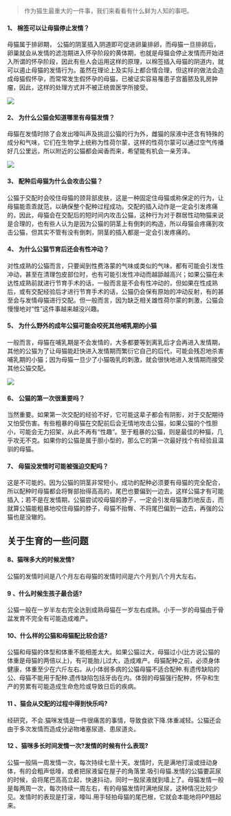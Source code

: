 > 作为猫生最重大的一件事，我们来看看有什么鲜为人知的事吧。



#### 1、 棉签可以让母猫停止发情？ 



母猫属于排卵期， 公猫的阴茎插入阴道即可促进卵巢排卵，而母猫一旦排卵后，卵巢就会从发情的滤泡期进入怀孕阶段的黄体期，也就是母猫会停止发情而开始进入所谓的怀孕阶段，因此有些人会运用这样的原理，以棉签插入母猫的阴道内，就可以遏止母猫的发情行为。虽然在理论上及实际上都合情合理，但这样的做法会造成母猫假怀孕，而常常发生假怀孕的母猫，已被证实容易罹患子宫蓄脓及乳房肿瘤，因此，这样的处理方式并不被正统兽医学所接受。



![](https://mmbiz.qpic.cn/mmbiz_jpg/mLA9xDdPFPXjhia7gjIDIRJBlqkbmH7IrnlRmM8387TQaHtyficeibGh93XoFx7pG9l94YvNdn2r1XY7RaX9ocDZA/640?wx_fmt=jpeg&tp=webp&wxfrom=5&wx_lazy=1&wx_co=1)



#### 2、 为什么公猫会知道哪里有母猫发情？ 



母猫在发情时除了会发出嚎叫声及挑逗公猫的行为外，雌猫的尿液中还含有特殊的成分和气味，它们在生物学上统称为性荷尔蒙，这样的性荷尔蒙可以通过空气传播好几公里远，所以附近的公猫都会闻香而来，希望能有机会一亲芳泽。



![](https://mmbiz.qpic.cn/mmbiz_jpg/mLA9xDdPFPXjhia7gjIDIRJBlqkbmH7Irp4urUo5Um0oH5qSrqdPtdQ7BOkf2ozyPj25SCPZmiaaaVcfel2GjV8w/640?wx_fmt=jpeg&tp=webp&wxfrom=5&wx_lazy=1&wx_co=1)



#### 3、 配种后母猫为什么会攻击公猫？ 



公猫于交配时会咬住母猫的颈背部皮肤，这是一种固定住母猫或称保定的行为，让母猫能乖乖就范，以确保整个配种过程成功。交配的插入动作是一定会引发疼痛的，因此，母猫会在交配后的短时间内攻击公猫，这种行为对于群居性动物猫来说是合理的，也有些人认为是因为公猫的阴茎上有倒刺的构造，所以母猫会疼痛到攻击公猫，但其实不管有没有倒刺，阴茎的插入都是一定会引发疼痛的。 



#### 4、 为什么公猫节育后还会有性冲动？ 



对性成熟的公猫而言，只要闻到性费洛蒙的气味或类似的气味，都有可能会引发性冲动，甚至在清理包皮部位时，也有可能引发性冲动而越舔越高兴；如果公猫在未达性成熟前就进行节育手术的话，一般而言是不会有性冲动的，但如果在性成熟后，或有交配经验后才进行节育手术的话，公猫仍会保有原始的冲动反射，有的甚至会与发情母猫进行交配。但一般而言，因为缺乏相关雄性荷尔蒙的刺激，公猫会慢慢地对“性”这件事越来越没兴趣。 



#### 5、 为什么野外的成年公猫可能会咬死其他哺乳期的小猫 



一般而言，母猫在哺乳期是不会发情的，大多都要等到离乳后才会再进入发情期，其他的公猫为了让母猫能赶快进入发情期而繁衍它自己的后代，可能会残忍地杀害哺乳期的小猫；因为母猫一旦少了小猫吸乳的刺激，就会很快地进入发情期而接受其他公猫交配。



![](https://mmbiz.qpic.cn/mmbiz_jpg/mLA9xDdPFPU15vChujv1O2DcGHAqnraReDJ9pU7SMW410INT7TTGl8RMAjSTG1WhVUH14rEMWH3BnDdoTsePzg/640?wx_fmt=jpeg&tp=webp&wxfrom=5&wx_lazy=1&wx_co=1)



#### 6、 公猫的第一次很重要吗？ 



当然重要。如果第一次交配的经验不好，它可能这辈子都会有阴影，对于交配期待又怕受伤害。有些粗暴的母猫在交配前后会无情地攻击公猫，如果公猫的个性胆小，可能会无力招架，从此不再有“性趣”。至于粗暴的公猫，则是最佳的种猫，几乎攻无不克。如果你的公猫是属于胆小型的，那么它的第一次最好找个有经验且温驯的母猫。



#### 7、 母猫没发情时可能被强迫交配吗？



这是不可能的。因为公猫的阴茎非常短小，成功的配种必须要有母猫的完全配合，所以配种时母猫都会将臀部抬得高高的，尾巴也要偏到一边去，这样公猫才有可能插入；若不是在发情期，公猫尝试咬母猫的脖子，一定会引发母猫激烈地反击，而就算公猫能粗暴地咬住母猫的脖子，母猫不抬臀、不将尾巴偏到一边去，再强的公猫也是没辙的。



## 关于生育的一些问题



#### 8、猫咪多大的时候发情?



公猫的发情时间是八个月左右母猫的发情时间是六个月到八个月大左右。



#### 9 、什么时候生孩子最合适?



公猫一般在一岁半左右完全达到成熟母猫在一岁左右成熟。小于一岁的母猫由于骨盆发育不完全有可能造成难产。



#### 10、什么样的公猫和母猫配比较合适?



公猫和母猫的体型和体重不能相差太大。如果公猫过大，母猫过小(比方说公猫的体重是母猫的两倍以上)，有可能胎儿过大，造成难产。母猫配种之前，必须身体健康，体重至少在六斤左右。从小体弱多病的公猫母猫不适合配种.有遗传缺陷的公、母猫不能用于配种.遗传缺陷包括牙齿在内。体弱的母猫强行配种，怀孕和生产的劳累有可能造成生命危险或导致日后的疾病。



#### 11 、猫会从交配的过程中得到快乐吗?



经研究，不会.猫咪发情是一件很痛苦的事情，导致食欲下降.体重减轻。公猫还会由于多次发情而造成分泌物堵塞尿道、患尿道炎。



#### 12 、猫咪多长时间发情一次?发情的时候有什么表现?



公猫一般隔一周发情一次，每次持续七至十天。发情时，先是满地打滚或扭动身体，有的会粗声低嚎，或者把尿液留在屋子的角落里.吸引母猫.发情的公猫要茈尿的时候，会将尾巴高高立起，快速抖动，同时一股尿液就到墙上了。母猫发情一般是每两周一次，每次持续一周左右，有的母猫发情时满地尿尿，这种情况比较少见。发情时的表现是打滚，嚎叫.用手轻拍母猫的尾巴根，它就会本能地将PP翘起来。